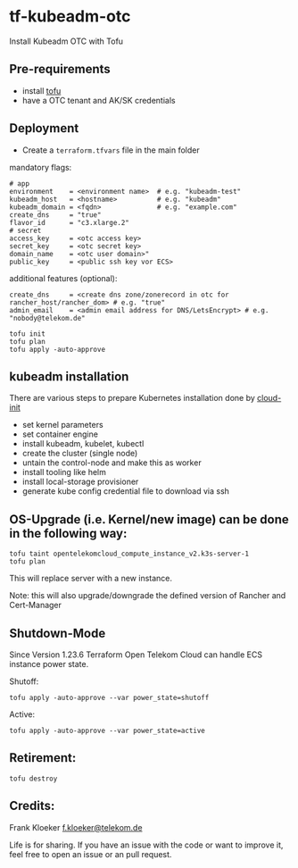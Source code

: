 # tf-kubeadm-otc

Install Kubeadm OTC with Tofu

## Pre-requirements

* install [tofu](https://opentofu.org/docs/intro/install/)
* have a OTC tenant and AK/SK credentials


## Deployment


* Create a `terraform.tfvars` file in the main folder

mandatory flags:

```
# app
environment    = <environment name>  # e.g. "kubeadm-test"
kubeadm_host   = <hostname>          # e.g. "kubeadm"
kubeadm_domain = <fqdn>              # e.g. "example.com"
create_dns     = "true"
flavor_id      = "c3.xlarge.2"
# secret
access_key     = <otc access key>
secret_key     = <otc secret key>
domain_name    = <otc user domain>"
public_key     = <public ssh key vor ECS>
```

additional features (optional):

```
create_dns     = <create dns zone/zonerecord in otc for rancher_host/rancher_dom> # e.g. "true"
admin_email    = <admin email address for DNS/LetsEncrypt> # e.g. "nobody@telekom.de"
```

```
tofu init
tofu plan
tofu apply -auto-approve
```

## kubeadm installation

There are various steps to prepare Kubernetes installation done by [cloud-init](files/kubeadm)

* set kernel parameters
* set container engine
* install kubeadm, kubelet, kubectl
* create the cluster (single node)
* untain the control-node and make this as worker
* install tooling like helm
* install local-storage provisioner
* generate kube config credential file to download via ssh

## OS-Upgrade (i.e. Kernel/new image) can be done in the following way:

```
tofu taint opentelekomcloud_compute_instance_v2.k3s-server-1
tofu plan
```

This will replace server with a new instance.

Note: this will also upgrade/downgrade the defined version of Rancher and Cert-Manager


## Shutdown-Mode

Since Version 1.23.6 Terraform Open Telekom Cloud can handle ECS instance power state.

Shutoff:

```
tofu apply -auto-approve --var power_state=shutoff
```

Active:

```
tofu apply -auto-approve --var power_state=active
```

## Retirement:

```
tofu destroy
```

## Credits:

Frank Kloeker <f.kloeker@telekom.de>

Life is for sharing. If you have an issue with the code or want to improve it,
feel free to open an issue or an pull request.
